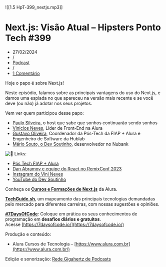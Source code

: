 ![[1.5 HpT-399_nextjs.mp3]]


# Next.js: Visão Atual – Hipsters Ponto Tech #399

- 27/02/2024
- /
- [Podcast](https://www.hipsters.tech/category/podcast/ "View all posts in Podcast")
- /
- [1 Comentário](https://www.hipsters.tech/next-js-visao-atual-hipsters-ponto-tech-399/#disqus_thread)

Hoje o papo é sobre Next.js!

Neste episódio, falamos sobre as principais vantagens do uso do Next.js, e damos uma espiada no que apareceu na versão mais recente e se você deve (ou não) já adotar nos seus projetos.

Vem ver quem participou desse papo:

- [Paulo Silveira](https://twitter.com/paulo_caelum), o host que sabe que sonhos continuarão sendo sonhos
- [Vinicios Neves](https://www.linkedin.com/in/vinny-neves/), Líder de Front-End na Alura
- [Gustavo Oliveira](https://www.linkedin.com/in/gustavo-henrique-de-lima-oliveira-79532b172/), Coordenador da Pós-Tech da FIAP + Alura e Engenheiro de Software da Hublab
- [Mário Souto, o Dev Soutinho](https://www.linkedin.com/in/omariosouto), desenvolvedor no Nubank

![🔗](https://s.w.org/images/core/emoji/15.0.3/svg/1f517.svg) Links: 

- [Pós Tech FIAP + Alura](https://postech.fiap.com.br/)
- [Dan Abramov e equipe do React no RemixConf 2023](https://www.frontendtv.dev/videos/073a4d22-10e4-4594-9fb3-74b05c0ab799?start=2452)
- [Instagram do Vini Neves](https://www.instagram.com/vinicios_neves/)
- [YouTube do Dev Soutinho](https://www.youtube.com/c/DevSoutinho)

Conheça os [**Cursos e Formações de Next.js**](https://www.alura.com.br/cursos-online-front-end/nextjs) da Alura.

**[TechGuide.sh](https://techguide.sh/)**, um mapeamento das principais tecnologias demandadas pelo mercado para diferentes carreiras, com nossas sugestões e opiniões.

**[#7DaysOfCode](https://7daysofcode.io/)**: Coloque em prática os seus conhecimentos de programação em **desafios diários e gratuitos**. Acesse [https://7daysofcode.io/](https://7daysofcode.io/)

Produção e conteúdo:

- Alura Cursos de Tecnologia – [https://www.alura.com.br](https://www.alura.com.br/)

Edição e sonorização: [Rede Gigahertz de Podcasts](https://gigahertz.fm/)